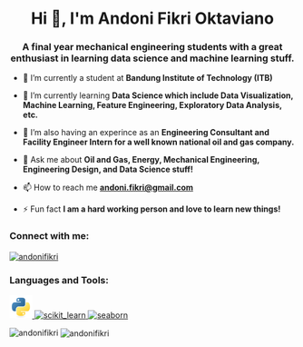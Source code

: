 <h1 align="center">Hi 👋, I'm Andoni Fikri Oktaviano</h1>
<h3 align="center">A final year mechanical engineering students with a great enthusiast in learning data science and machine learning stuff.</h3>

- 🔭 I’m currently a student at **Bandung Institute of Technology (ITB)**

- 🌱 I’m currently learning **Data Science which include Data Visualization, Machine Learning, Feature Engineering, Exploratory Data Analysis, etc.**

- 👯 I’m also having an experince as an **Engineering Consultant and Facility Engineer Intern for a well known national oil and gas company.**

- 💬 Ask me about **Oil and Gas, Energy, Mechanical Engineering, Engineering Design, and Data Science stuff!**

- 📫 How to reach me **andoni.fikri@gmail.com**

- ⚡ Fun fact **I am a hard working person and love to learn new things!**

<h3 align="left">Connect with me:</h3>
<p align="left">
<a href="https://linkedin.com/in/andonifikri" target="blank"><img align="center" src="https://raw.githubusercontent.com/rahuldkjain/github-profile-readme-generator/master/src/images/icons/Social/linked-in-alt.svg" alt="andonifikri" height="30" width="40" /></a>
</p>

<h3 align="left">Languages and Tools:</h3>
<p align="left"> <a href="https://www.python.org" target="_blank" rel="noreferrer"> <img src="https://raw.githubusercontent.com/devicons/devicon/master/icons/python/python-original.svg" alt="python" width="40" height="40"/> </a> <a href="https://scikit-learn.org/" target="_blank" rel="noreferrer"> <img src="https://upload.wikimedia.org/wikipedia/commons/0/05/Scikit_learn_logo_small.svg" alt="scikit_learn" width="40" height="40"/> </a> <a href="https://seaborn.pydata.org/" target="_blank" rel="noreferrer"> <img src="https://seaborn.pydata.org/_images/logo-mark-lightbg.svg" alt="seaborn" width="40" height="40"/> </a> </p>

<p><img align="left" src="https://github-readme-stats.vercel.app/api/top-langs?username=andonifikri&show_icons=true&locale=en&layout=compact" alt="andonifikri" /></p>

<p>&nbsp;<img align="center" src="https://github-readme-stats.vercel.app/api?username=andonifikri&show_icons=true&locale=en" alt="andonifikri" /></p>
